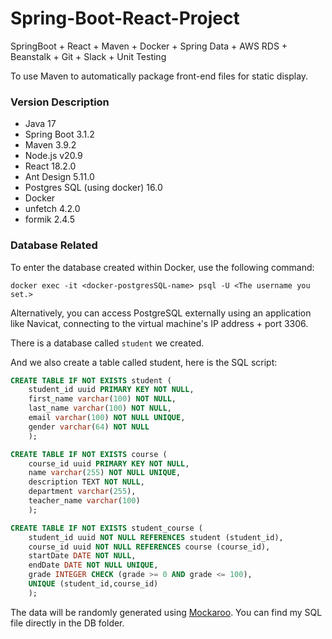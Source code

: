 # Spring-Boot-React-Project
SpringBoot + React + Maven + Docker + Spring Data + AWS RDS + Beanstalk + Git + Slack + Unit Testing

To use Maven to automatically package front-end files for static display.

### Version Description

- Java 17
- Spring Boot 3.1.2
- Maven 3.9.2
- Node.js v20.9
- React 18.2.0
- Ant Design 5.11.0
- Postgres SQL (using docker) 16.0
- Docker 
- unfetch 4.2.0
- formik 2.4.5



### Database Related

To enter the database created within Docker, use the following command:

```shell
docker exec -it <docker-postgresSQL-name> psql -U <The username you set.>
```

Alternatively, you can access PostgreSQL externally using an application like Navicat, connecting to the virtual machine's IP address + port 3306.

There is a database called `student`  we created.

 And we also create a table called student, here is the SQL script:

```sql
CREATE TABLE IF NOT EXISTS student (
    student_id uuid PRIMARY KEY NOT NULL,
    first_name varchar(100) NOT NULL,
    last_name varchar(100) NOT NULL,
    email varchar(100) NOT NULL UNIQUE,
    gender varchar(64) NOT NULL
    );

CREATE TABLE IF NOT EXISTS course (
    course_id uuid PRIMARY KEY NOT NULL,
    name varchar(255) NOT NULL UNIQUE,
    description TEXT NOT NULL,
    department varchar(255),
    teacher_name varchar(100)
    );

CREATE TABLE IF NOT EXISTS student_course (
    student_id uuid NOT NULL REFERENCES student (student_id),
    course_id uuid NOT NULL REFERENCES course (course_id),
    startDate DATE NOT NULL,
    endDate DATE NOT NULL UNIQUE,
    grade INTEGER CHECK (grade >= 0 AND grade <= 100),
    UNIQUE (student_id,course_id)
    );
```

The data will be randomly generated using <a href="https://www.mockaroo.com/">Mockaroo</a>. You can find my SQL file directly in the DB folder.



